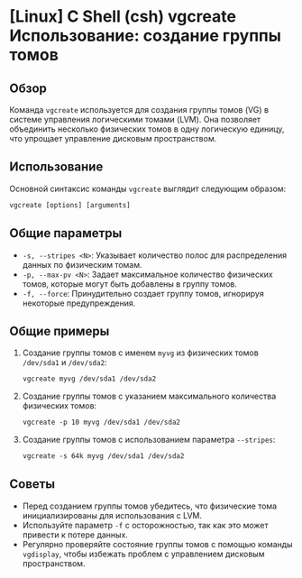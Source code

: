 # [Linux] C Shell (csh) vgcreate Использование: создание группы томов

## Обзор
Команда `vgcreate` используется для создания группы томов (VG) в системе управления логическими томами (LVM). Она позволяет объединить несколько физических томов в одну логическую единицу, что упрощает управление дисковым пространством.

## Использование
Основной синтаксис команды `vgcreate` выглядит следующим образом:

```csh
vgcreate [options] [arguments]
```

## Общие параметры
- `-s, --stripes <N>`: Указывает количество полос для распределения данных по физическим томам.
- `-p, --max-pv <N>`: Задает максимальное количество физических томов, которые могут быть добавлены в группу томов.
- `-f, --force`: Принудительно создает группу томов, игнорируя некоторые предупреждения.

## Общие примеры
1. Создание группы томов с именем `myvg` из физических томов `/dev/sda1` и `/dev/sda2`:

   ```csh
   vgcreate myvg /dev/sda1 /dev/sda2
   ```

2. Создание группы томов с указанием максимального количества физических томов:

   ```csh
   vgcreate -p 10 myvg /dev/sda1 /dev/sda2
   ```

3. Создание группы томов с использованием параметра `--stripes`:

   ```csh
   vgcreate -s 64k myvg /dev/sda1 /dev/sda2
   ```

## Советы
- Перед созданием группы томов убедитесь, что физические тома инициализированы для использования с LVM.
- Используйте параметр `-f` с осторожностью, так как это может привести к потере данных.
- Регулярно проверяйте состояние группы томов с помощью команды `vgdisplay`, чтобы избежать проблем с управлением дисковым пространством.